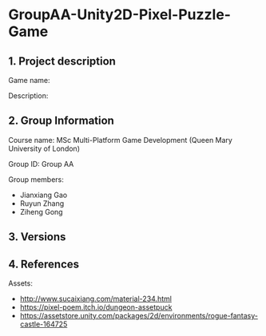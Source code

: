# GroupAA-Unity2D-Pixel-Puzzle-Game

## 1. Project description

Game name:

Description:

## 2. Group Information

Course name: MSc Multi-Platform Game Development (Queen Mary University of London)

Group ID: Group AA

Group members:

- Jianxiang Gao
- Ruyun Zhang
- Ziheng Gong

## 3. Versions

## 4. References

Assets:

- http://www.sucaixiang.com/material-234.html
- https://pixel-poem.itch.io/dungeon-assetpuck
- https://assetstore.unity.com/packages/2d/environments/rogue-fantasy-castle-164725
